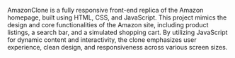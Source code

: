 AmazonClone is a fully responsive front-end replica of the Amazon homepage, built using HTML, CSS, and JavaScript. This project mimics the design and core functionalities of the Amazon site, including product listings, a search bar, and a simulated shopping cart. By utilizing JavaScript for dynamic content and interactivity, the clone emphasizes user experience, clean design, and responsiveness across various screen sizes.
